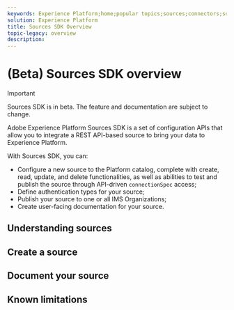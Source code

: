 ```yaml
---
keywords: Experience Platform;home;popular topics;sources;connectors;source connectors;sources sdk;sdk;SDK
solution: Experience Platform
title: Sources SDK Overview
topic-legacy: overview
description:
---
```

# (Beta) Sources SDK overview

>[!IMPORTANT]
>
>Sources SDK is in beta. The feature and documentation are subject to change.

Adobe Experience Platform Sources SDK is a set of configuration APIs that allow you to integrate a REST API-based source to bring your data to Experience Platform.

With Sources SDK, you can:

* Configure a new source to the Platform catalog, complete with create, read, update, and delete functionalities, as well as abilities to test and publish the source through API-driven `connectionSpec` access;
* Define authentication types for your source;
* Publish your source to one or all IMS Organizations;
* Create user-facing documentation for your source.

## Understanding sources

## Create a source

## Document your source

## Known limitations